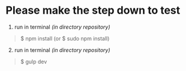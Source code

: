 # Please make the step down to test #

1. run in terminal _(in directory repository)_ 
> $ npm install (or $ sudo npm install)
2. run  in terminal _(in directory repository)_
> $ gulp dev
